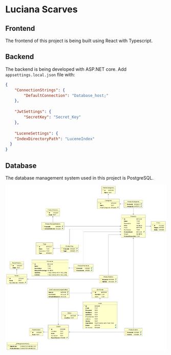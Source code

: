 # Luciana Scarves

## Frontend
The frontend of this project is being built using React with Typescript.

## Backend
The backend is being developed with ASP.NET core.
Add `appsettings.local.json` file with:
```json
{
    "ConnectionStrings": {
        "DefaultConnection": "Database_host;"
    },

    "JwtSettings": {
        "SecretKey": "Secret_Key"
    },

    "LuceneSettings": {
    "IndexDirectoryPath": "LuceneIndex"
  }
}
```

## Database
The database management system used in this project is PostgreSQL.

![ER Diagram](https://github.com/Alisafa60/luciana/blob/main/lucianaER.png)

